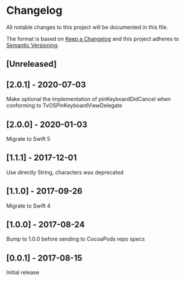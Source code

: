 # Changelog
All notable changes to this project will be documented in this file.

The format is based on [Keep a Changelog](http://keepachangelog.com/en/1.0.0/)
and this project adheres to [Semantic Versioning](http://semver.org/spec/v2.0.0.html).

## [Unreleased]

## [2.0.1] - 2020-07-03

Make optional the implementation of pinKeyboardDidCancel when conforming to TvOSPinKeyboardViewDelegate 

## [2.0.0] - 2020-01-03

Migrate to Swift 5

## [1.1.1] - 2017-12-01

Use directly String, characters was deprecated

## [1.1.0] - 2017-09-26

Migrate to Swift 4

## [1.0.0] - 2017-08-24

Bump to 1.0.0 before sending to CocoaPods repo specs

## [0.0.1] - 2017-08-15

Initial release
